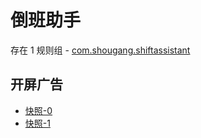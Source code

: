 # 倒班助手

存在 1 规则组 - [com.shougang.shiftassistant](/src/apps/com.shougang.shiftassistant.ts)

## 开屏广告

- [快照-0](https://i.gkd.li/import/12683266)
- [快照-1](https://i.gkd.li/import/12683289)

